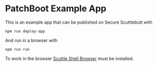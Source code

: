 # PatchBoot Example App

This is an example app that can be published on Secure Scuttlebutt with

    npm run deploy-app

And run in a browser with

    npm run run

To work in the browser [Scuttle Shell Browser](https://github.com/retog/scuttle-shell-browser/) must be installed.